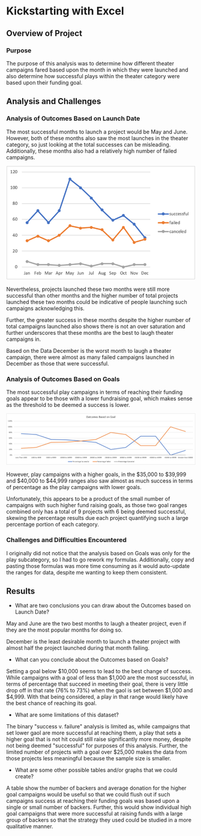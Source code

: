 # Kickstarting with Excel

## Overview of Project

### Purpose

The purpose of this analysis was to determine how different theater campaigns fared based upon the month in which they were launched and also determine how successful plays within the theater category were based upon their funding goal.  

## Analysis and Challenges

### Analysis of Outcomes Based on Launch Date

The most successful months to launch a project would be May and June.  However, both of these months also saw the most launches in the theater category, so just looking at the total successes can be misleading.  Additionally, these months also had a relatively high number of failed campaigns.  

![Theater Outcomes by Launch Date](resources/Theater_Outcomes_vs_Launch.png)

Nevertheless, projects launched these two months were still more successful than other months and the higher number of total projects launched these two months could be indicative of people launching such campaigns acknowledging this.  

Further, the greater success in these months despite the higher number of total campaigns launched also shows there is not an over saturation and further underscores that these months are the best to laugh theater campaigns in.  

Based on the Data December is the worst month to laugh a theater campaign, there were almost as many failed campaigns launched in December as those that were successful.

### Analysis of Outcomes Based on Goals

The most successful play campaigns in terms of reaching their funding goals appear to be those with a lower fundraising goal, which makes sense as the threshold to be deemed a success is lower.  

![Outcome Based on Goals](resources/Outcomes_vs_Goals.png)

However, play campaigns with a higher goals, in the $35,000 to $39,999 and $40,000 to $44,999 ranges also saw almost as much success in terms of percentage as the play campaigns with lower goals.  

Unfortunately, this appears to be a product of the small number of campaigns with such higher fund raising goals, as those two goal ranges combined only has a total of 9 projects with 6 being deemed successful, skewing the percentage results due each project quantifying such a large percentage portion of each category.

### Challenges and Difficulties Encountered

I originally did not notice that the analysis based on Goals was only for the play subcategory, so I had to go rework my formulas.  Additionally, copy and pasting those formulas was more time consuming as it would auto-update the ranges for data, despite me wanting to keep them consistent. 

## Results

- What are two conclusions you can draw about the Outcomes based on Launch Date?

May and June are the two best months to laugh a theater project, even if they are the most popular months for doing so. 

December is the least desirable month to launch a theater project with almost half the project launched during that month failing. 

- What can you conclude about the Outcomes based on Goals?

Setting a goal below $10,000 seems to lead to the best change of success.  While campaigns with a goal of less than $1,000 are the most successful, in terms of percentage that succeed in meeting their goal, there is very little drop off in that rate (76% to 73%) when the gaol is set between $1,000 and $4,999.  With that being considered, a play in that range would likely have the best chance of reaching its goal.  

- What are some limitations of this dataset?

The binary "success v. failure" analysis is limited as, while campaigns that set lower gaol are more successful at reaching them, a play that sets a higher goal that is not hit could still raise significantly more money, despite not being deemed "successful" for purposes of this analysis. Further, the limited number of projects with a goal over $25,000 makes the data from those projects less meaningful because the sample size is smaller. 

- What are some other possible tables and/or graphs that we could create?

A table show the number of backers and average donation for the higher goal campaigns would be useful so that we could flush out if such campaigns success at reaching their funding goals was based upon a single or small number of backers.  Further, this would show individual high goal campaigns that were more successful at raising funds with a large group of backers so that the strategy they used could be studied in a more qualitative manner. 
